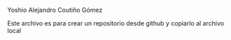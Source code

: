 Yoshio Alejandro Coutiño Gómez

Este archivo es para crear un repositorio desde github y copiarlo al archivo local